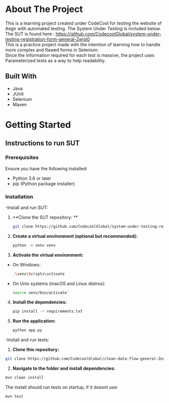 # About The Project
This is a learning project created under CodeCool for testing the website of Aegir with automated testing. The System Under Testing is included below. \
The SUT is found here : https://github.com/CodecoolGlobal/system-under-testing-registration-form-general-Zergi0 \
This is a practice project made with the intention of learning how to handle more complex and flawed forms in Selenium. \
Since the information required for each test is massive, the project uses Parameterized tests as a way to help readability. 

## Built With
- Java
- JUnit
- Selenium
- Maven

# Getting Started

## Instructions to run SUT

### Prerequisites

Ensure you have the following installed:

- Python 3.6 or later
- pip (Python package installer)

### Installation
-Install and run SUT:

1. **Clone the SUT repository: **
   ```bash
   git clone https://github.com/CodecoolGlobal/system-under-testing-registration-form-general-Zergi0.git
   ```

2. **Create a virtual environment (optional but recommended):**
    ```bash
    python -m venv venv
    ```

3. **Activate the virtual environment:**
  - On Windows:
    ```bash
    .\venv\Scripts\activate
    ```
  - On Unix systems (macOS and Linux distros):
    ```bash
    source venv/bin/activate`
    ```

4. **Install the dependencies:**
    ```bash
    pip install -r requirements.txt
    ```

5. **Run the application:**
    ```bash
    python app.py
    ```

-Install and run tests:
1. **Clone this repository:**
```bash
git clone https://github.com/CodecoolGlobal/clean-data-flow-general-Zergi0.git
```

2. **Navigate to the folder and install dependencies:**
```bash
mvn clean install
```
The install should run tests on startup, if it doesnt use:
```bash
mvn test
```

